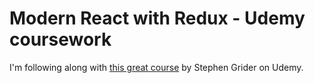 # Modern React with Redux - Udemy coursework

I'm following along with [this great course](https://www.udemy.com/course/react-redux/) by Stephen Grider on Udemy.